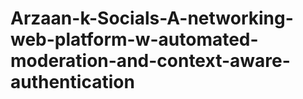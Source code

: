 # Arzaan-k-Socials-A-networking-web-platform-w-automated-moderation-and-context-aware-authentication